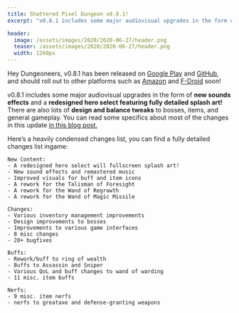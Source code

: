```yaml
---
title: Shattered Pixel Dungeon v0.8.1!
excerpt: "v0.8.1 includes some major audiovisual upgrades in the form of new sounds effect and a redesigned hero select featuring fully detailed splash art! There are also lots of design and balance tweaks to bosses, items, and general gameplay."

header:
  image: /assets/images/2020/2020-06-27/header.png
  teaser: /assets/images/2020/2020-06-27/header.png
  width: 1260px
---
```

Hey Dungeoneers, v0.8.1 has been released on [Google Play](https://play.google.com/store/apps/details?id=com.shatteredpixel.shatteredpixeldungeon) and [GitHub](https://github.com/00-Evan/shattered-pixel-dungeon/releases), and should roll out to other platforms such as [Amazon](https://www.amazon.com/Shattered-Pixel-Dungeon/dp/B00OH2C21M/) and [F-Droid](https://f-droid.org/en/packages/com.shatteredpixel.shatteredpixeldungeon/) soon!

v0.8.1 includes some major audiovisual upgrades in the form of __new sounds effects__ and a __redesigned hero select featuring fully detailed splash art!__ There are also lots of __design and balance tweaks__ to bosses, items, and general gameplay. You can read some specifics about most of the changes in this update [in this blog post.](/blog/coming-soon-to-shattered-new-sights-and-sounds.html)

Here’s a heavily condensed changes list, you can find a fully detailed changes list ingame:

```
New Content:
- A redesigned hero select will fullscreen splash art!
- New sound effects and remastered music
- Improved visuals for buff and item icons
- A rework for the Talisman of Foresight 
- A rework for the Wand of Regrowth
- A rework for the Wand of Magic Missile

Changes:
- Various inventory management improvements
- Design improvements to bosses
- Improvements to various game interfaces
- 8 misc changes
- 20+ bugfixes

Buffs:
- Rework/buff to ring of wealth
- Buffs to Assassin and Sniper
- Various QoL and buff changes to wand of warding
- 11 misc. item buffs

Nerfs:
- 9 misc. item nerfs
- nerfs to greataxe and defense-granting weapons
```
